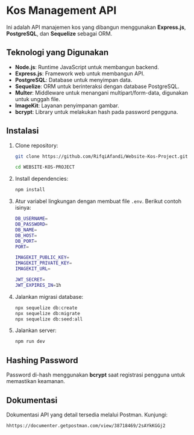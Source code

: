 # Kos Management API

Ini adalah API manajemen kos yang dibangun menggunakan **Express.js**, **PostgreSQL**, dan **Sequelize** sebagai ORM.

## Teknologi yang Digunakan

- **Node.js**: Runtime JavaScript untuk membangun backend.
- **Express.js**: Framework web untuk membangun API.
- **PostgreSQL**: Database untuk menyimpan data.
- **Sequelize**: ORM untuk berinteraksi dengan database PostgreSQL.
- **Multer**: Middleware untuk menangani multipart/form-data, digunakan untuk unggah file.
- **ImageKit**: Layanan penyimpanan gambar.
- **bcrypt**: Library untuk melakukan hash pada password pengguna.

## Instalasi

1. Clone repository:
   ```bash
   git clone https://github.com/RifqiAfandi/Website-Kos-Project.git

   cd WEBSITE-KOS-PROJECT
   ```

2. Install dependencies:
   ```bash
   npm install
   ```

3. Atur variabel lingkungan dengan membuat file `.env`. Berikut contoh isinya:

   ```bash
   DB_USERNAME=
   DB_PASSWORD=
   DB_NAME=
   DB_HOST=
   DB_PORT=
   PORT=

   IMAGEKIT_PUBLIC_KEY=
   IMAGEKIT_PRIVATE_KEY=
   IMAGEKIT_URL=

   JWT_SECRET=
   JWT_EXPIRES_IN=1h
   ```

4. Jalankan migrasi database:
   ```bash
   npx sequelize db:create
   npx sequelize db:migrate
   npx sequelize db:seed:all
   ```

5. Jalankan server:
   ```bash
   npm run dev
   ```

## Hashing Password

Password di-hash menggunakan **bcrypt** saat registrasi pengguna untuk memastikan keamanan.

## Dokumentasi

Dokumentasi API yang detail tersedia melalui Postman. Kunjungi:
```
hhttps://documenter.getpostman.com/view/38718469/2sAYkKGGj2
```
